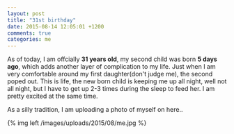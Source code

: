 ```yaml
---
layout: post
title: "31st birthday"
date: 2015-08-14 12:05:01 +1200
comments: true
categories: me
---
```

As of today, I am offcially __31 years old__, my second child was born **5 days ago**, which adds another layer of complication to my life. Just when I am very comfortable around my first daughter(don't judge me), the second poped out. This is life, the new born child is keeping me up all night, well not all night, but I have to get up 2-3 times during the sleep to feed her. I am pretty excited at the same time. 

As a silly tradition, I am uploading a photo of myself on here..

{% img left /images/uploads/2015/08/me.jpg %}